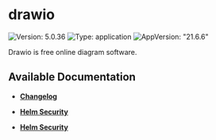 # drawio

![Version: 5.0.36](https://img.shields.io/badge/Version-5.0.36-informational?style=flat-square) ![Type: application](https://img.shields.io/badge/Type-application-informational?style=flat-square) ![AppVersion: "21.6.6"](https://img.shields.io/badge/AppVersion-"21.6.6"-informational?style=flat-square)

Drawio is free online diagram software.

## Available Documentation

- [**Changelog**](CHANGELOG)

- [**Helm Security**](container-security)

- [**Helm Security**](helm-security)

